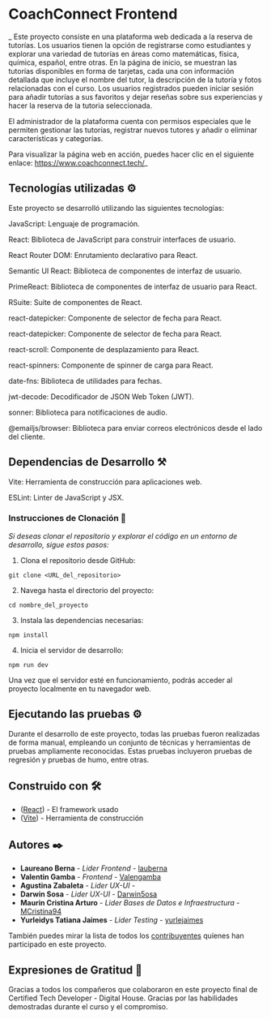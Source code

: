 # CoachConnect Frontend
_
Este proyecto consiste en una plataforma web dedicada a la reserva de tutorías. Los usuarios tienen la opción de registrarse como estudiantes y explorar una variedad de tutorías en áreas como matemáticas, física, química, español, entre otras. En la página de inicio, se muestran las tutorías disponibles en forma de tarjetas, cada una con información detallada que incluye el nombre del tutor, la descripción de la tutoría y fotos relacionadas con el curso. Los usuarios registrados pueden iniciar sesión para añadir tutorías a sus favoritos y dejar reseñas sobre sus experiencias y hacer la reserva de la tutoria seleccionada.

El administrador de la plataforma cuenta con permisos especiales que le permiten gestionar las tutorías, registrar nuevos tutores y añadir o eliminar características y categorías.

Para visualizar la página web en acción, puedes hacer clic en el siguiente enlace: https://www.coachconnect.tech/_

## Tecnologías utilizadas ⚙️

Este proyecto se desarrolló utilizando las siguientes tecnologías:

JavaScript: Lenguaje de programación.

React: Biblioteca de JavaScript para construir interfaces de usuario.

React Router DOM: Enrutamiento declarativo para React.

Semantic UI React: Biblioteca de componentes de interfaz de usuario.

PrimeReact: Biblioteca de componentes de interfaz de usuario para React.

RSuite: Suite de componentes de React.

react-datepicker: Componente de selector de fecha para React.

react-datepicker: Componente de selector de fecha para React.

react-scroll: Componente de desplazamiento para React.

react-spinners: Componente de spinner de carga para React.

date-fns: Biblioteca de utilidades para fechas.

jwt-decode: Decodificador de JSON Web Token (JWT).

sonner: Biblioteca para notificaciones de audio.

@emailjs/browser: Biblioteca para enviar correos electrónicos desde el lado del cliente.

## Dependencias de Desarrollo ⚒️

Vite: Herramienta de construcción para aplicaciones web.

ESLint: Linter de JavaScript y JSX.

### Instrucciones de Clonación 🔧

_Si deseas clonar el repositorio y explorar el código en un entorno de desarrollo, sigue estos pasos:_


1. Clona el repositorio desde GitHub:
```
git clone <URL_del_repositorio>
```
2. Navega hasta el directorio del proyecto:
```
cd nombre_del_proyecto
```
3. Instala las dependencias necesarias:
```
npm install
```
4. Inicia el servidor de desarrollo:
```
npm run dev
```
Una vez que el servidor esté en funcionamiento, podrás acceder al proyecto localmente en tu navegador web.

## Ejecutando las pruebas ⚙️

Durante el desarrollo de este proyecto, todas las pruebas fueron realizadas de forma manual, empleando un conjunto de técnicas y herramientas de pruebas ampliamente reconocidas. Estas pruebas incluyeron pruebas de regresión y pruebas de humo, entre otras.

## Construido con 🛠️


* ([React](https://es.react.dev/learn/installation)) - El framework usado
* ([Vite](https://es.vitejs.dev/guide/)) - Herramienta de construcción


## Autores ✒️

* **Laureano Berna** - *Lider Frontend* - [lauberna](https://github.com/lauberna)
* **Valentin Gamba** - *Frontend* - [Valengamba](https://github.com/Valengamba)
* **Agustina Zabaleta** - *Lider UX-UI* - []()
* **Darwin Sosa** - *Lider UX-UI* - [Darwin5osa](https://github.com/Darwin5osa)
* **Maurin Cristina Arturo** - *Lider Bases de Datos e Infraestructura* - [MCristina94](https://github.com/MCristina94)
* **Yurleidys Tatiana Jaimes** - *Lider Testing* - [yurlejaimes](https://github.com/yurlejaimes)

También puedes mirar la lista de todos los [contribuyentes](https://github.com/your/project/contributors) quíenes han participado en este proyecto. 

## Expresiones de Gratitud 🎁

Gracias a todos los compañeros que colaboraron en este proyecto final de Certified Tech Developer - Digital House.
Gracias por las habilidades demostradas durante el curso y el compromiso.


